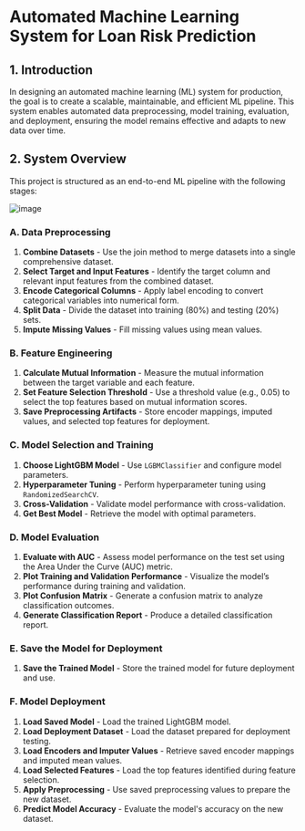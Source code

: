 # Automated Machine Learning System for Loan Risk Prediction

## 1. Introduction
In designing an automated machine learning (ML) system for production, the goal is to create a scalable, maintainable, and efficient ML pipeline. This system enables automated data preprocessing, model training, evaluation, and deployment, ensuring the model remains effective and adapts to new data over time.

## 2. System Overview
This project is structured as an end-to-end ML pipeline with the following stages:

![image](https://github.com/user-attachments/assets/2ffcb8f9-9c98-4399-8edc-f468d5d36fc3)

### A. Data Preprocessing
1. **Combine Datasets** - Use the join method to merge datasets into a single comprehensive dataset.
2. **Select Target and Input Features** - Identify the target column and relevant input features from the combined dataset.
3. **Encode Categorical Columns** - Apply label encoding to convert categorical variables into numerical form.
4. **Split Data** - Divide the dataset into training (80%) and testing (20%) sets.
5. **Impute Missing Values** - Fill missing values using mean values.

### B. Feature Engineering
1. **Calculate Mutual Information** - Measure the mutual information between the target variable and each feature.
2. **Set Feature Selection Threshold** - Use a threshold value (e.g., 0.05) to select the top features based on mutual information scores.
3. **Save Preprocessing Artifacts** - Store encoder mappings, imputed values, and selected top features for deployment.

### C. Model Selection and Training
1. **Choose LightGBM Model** - Use `LGBMClassifier` and configure model parameters.
2. **Hyperparameter Tuning** - Perform hyperparameter tuning using `RandomizedSearchCV`.
3. **Cross-Validation** - Validate model performance with cross-validation.
4. **Get Best Model** - Retrieve the model with optimal parameters.

### D. Model Evaluation
1. **Evaluate with AUC** - Assess model performance on the test set using the Area Under the Curve (AUC) metric.
2. **Plot Training and Validation Performance** - Visualize the model’s performance during training and validation.
3. **Plot Confusion Matrix** - Generate a confusion matrix to analyze classification outcomes.
4. **Generate Classification Report** - Produce a detailed classification report.

### E. Save the Model for Deployment
1. **Save the Trained Model** - Store the trained model for future deployment and use.

### F. Model Deployment
1. **Load Saved Model** - Load the trained LightGBM model.
2. **Load Deployment Dataset** - Load the dataset prepared for deployment testing.
3. **Load Encoders and Imputer Values** - Retrieve saved encoder mappings and imputed mean values.
4. **Load Selected Features** - Load the top features identified during feature selection.
5. **Apply Preprocessing** - Use saved preprocessing values to prepare the new dataset.
6. **Predict Model Accuracy** - Evaluate the model's accuracy on the new dataset.




